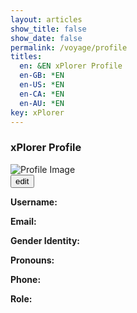```yaml
---
layout: articles
show_title: false
show_date: false
permalink: /voyage/profile
titles:
  en: &EN xPlorer Profile
  en-GB: *EN
  en-US: *EN
  en-CA: *EN
  en-AU: *EN
key: xPlorer
---
```


<div class="p-5"></div>

<div class="form-container">
    <h3>xPlorer Profile</h3>
<div class="p-2"></div>

<div id="profileView">
    <!-- Profile Image Display -->
    <div id="profileImagePreviewContainer">
        <img id="profileImagePreview" src="" alt="Profile Image">
    </div>
    <!-- Edit Button -->
    <button id="editButton" class="btn button--outline-primary button--circle" title="Edit Profile">
        <span class="material-symbols-outlined">edit</span> 
    </button>
    <div class="p-2"></div>
    <!-- Displayed Profile Information -->
    <p><strong>Username:</strong> <span id="displayUsername"></span></p>
    <p><strong>Email:</strong> <span id="displayEmail"></span></p>
    <p><strong>Gender Identity:</strong> <span id="displayGenderIdentity"></span></p>
    <p id="customGenderDisplay" style="display: none;"><strong>Custom Gender Identity:</strong> <span id="displayCustomGenderIdentity"></span></p>
    <p><strong>Pronouns:</strong> <span id="displayPronouns"></span></p>
    <p id="otherPronounsDisplay" style="display: none;"><strong>Other Pronouns:</strong> <span id="displayOtherPronouns"></span></p>
    <p><strong>Phone:</strong> <span id="displayPhone"></span></p>
    <p><strong>Role:</strong> <span id="displayRole"></span></p> <!-- Added role display -->

</div>

<form id="profileForm" class="contact-form" style="display: none;">
    <!-- Profile Image Upload -->
    <label for="profileImage">Profile Image:</label>
    <div id="profileImagePreviewContainer">
        <img id="profileImagePreviewForm" src="" alt="Profile Image">
    </div>
    <input type="file" id="profileImage" name="profileImage" accept=".jpg, .jpeg, .png"><br><br>

<!-- Username -->
<label for="username">Username:</label>
<input type="text" id="username" name="username" required><br><br>

<!-- Email (Read-Only) -->
<label for="email">Email:</label>
<input type="email" id="email" name="email" readonly><br><br>

<!-- Phone -->
<label for="phone">Phone:</label>
<input type="tel" id="phone" name="phone"><br><br>

<!-- Gender Identity -->
<label for="genderIdentity">Gender Identity:</label>
<select id="genderIdentity" name="genderIdentity" required>
    <option value="Prefer not to reply">Prefer not to reply</option>
    <option value="Woman">Woman</option>
    <option value="Man">Man</option>
    <option value="Trans woman">Trans woman</option>
    <option value="Trans man">Trans man</option>
    <option value="Non-Binary">Non-Binary</option>
    <option value="Not Listed">Not Listed</option>
</select><br><br>

<!-- Custom Gender Identity (Shown when "Not Listed" is selected) -->
<label for="customGenderIdentity" id="customGenderLabel" style="display: none;">Please specify:</label>
<input type="text" id="customGenderIdentity" name="customGenderIdentity" style="display: none;"><br><br>

<!-- Pronouns -->
<label for="pronouns">Pronouns:</label>
<select id="pronouns" name="pronouns" required>
    <option value="She/Her">She/Her</option>
    <option value="He/Him">He/Him</option>
    <option value="They/Them">They/Them</option>
    <option value="Ze/Hir">Ze/Hir</option>
    <option value="Ze/Zir">Ze/Zir</option>
    <option value="Prefer not to say">Prefer not to say</option>
    <option value="Other">Other</option>
</select><br><br>

<!-- Custom Pronouns (Shown when "Other" is selected) -->
<label for="otherPronouns" id="otherPronounsLabel" style="display: none;">Please specify:</label>
<input type="text" id="otherPronouns" name="otherPronouns" style="display: none;"><br><br>



<button type="submit"><span class="material-symbols-outlined">check_circle</span> Update Profile</button>
<div class="p-2"></div>

<button type="button" id="cancelButton" class="btn btn-secondary"><span class="material-symbols-outlined">cancel</span> Cancel</button>
<div class="p-5"></div>



<!-- Progress Bar -->
<div class="progress-bar" style="width: 100%; background-color: lightgray;">
    <div id="progress" style="width: 0%; height: 20px; background-color: green;"></div>
</div>

<!-- Message Display -->
<p id="messageDisplay" style="text-align: center;"></p>
</form>
</div>

<script>
document.addEventListener('DOMContentLoaded', function() {
    const userId = localStorage.getItem('userId');
    if (!userId) {
        document.getElementById('messageDisplay').innerText = 'No logged-in user found. Please log in first.';
        document.getElementById('messageDisplay').style.color = 'red';
        window.location.href = '/login';
        return;
    }

    let originalProfileImage = '';

    // Fetch user data based on the userId
    fetch(`http://media.maar.world:3001/api/getUserProfile?userId=${userId}`)
        .then(response => response.json())
        .then(data => {
            console.log('Received user data:', data);

            // Populate display fields
            document.getElementById('displayUsername').innerText = data.username;
            document.getElementById('displayEmail').innerText = data.email;
            document.getElementById('displayGenderIdentity').innerText = data.genderIdentity || 'Not provided';
            document.getElementById('displayPronouns').innerText = data.pronouns || 'Not provided';
            document.getElementById('displayPhone').innerText = data.phone || 'Not provided';
            document.getElementById('displayRole').innerText = data.role || 'Not provided'; // Populate role

            if (data.profileImage) {
                originalProfileImage = `https://media.maar.world${data.profileImage}`;
                document.getElementById('profileImagePreview').src = originalProfileImage;
                document.getElementById('profileImagePreviewForm').src = originalProfileImage; // Update the form preview as well
                document.getElementById('profileImagePreview').style.display = 'block';
                document.getElementById('profileImagePreviewForm').style.display = 'block'; // Ensure form preview is displayed
            }

            // Populate form fields (hidden until edit mode)
            document.getElementById('username').value = data.username || '';
            document.getElementById('email').value = data.email || '';
            document.getElementById('phone').value = data.phone || '';
            document.getElementById('genderIdentity').value = data.genderIdentity || '';
            document.getElementById('pronouns').value = data.pronouns || '';

            // Show/hide custom gender identity field
            if (data.genderIdentity === 'Not Listed') {
                document.getElementById('customGenderLabel').style.display = 'block';
                document.getElementById('customGenderIdentity').style.display = 'block';
                document.getElementById('customGenderIdentity').value = data.customGenderIdentity || '';
            }

            // Show/hide other pronouns field
            if (data.pronouns === 'Other') {
                document.getElementById('otherPronounsLabel').style.display = 'block';
                document.getElementById('otherPronouns').style.display = 'block';
                document.getElementById('otherPronouns').value = data.otherPronouns || '';
            }
        })
        .catch(error => console.error('Error fetching user data:', error));

    // Toggle edit mode
    document.getElementById('editButton').addEventListener('click', function() {
        document.getElementById('profileView').style.display = 'none';
        document.getElementById('profileForm').style.display = 'block';

        // Display the original image in edit mode
        if (originalProfileImage) {
            document.getElementById('profileImagePreviewForm').src = originalProfileImage;
            document.getElementById('profileImagePreviewForm').style.display = 'block';
        }
    });

    // Cancel button functionality
    document.getElementById('cancelButton').addEventListener('click', function() {
        // Revert to the original profile image if the user cancels
        document.getElementById('profileImagePreview').src = originalProfileImage;
        document.getElementById('profileImagePreviewForm').src = originalProfileImage;

        document.getElementById('profileForm').style.display = 'none';
        document.getElementById('profileView').style.display = 'block';
    });

    // Image preview functionality during editing
    document.getElementById('profileImage').addEventListener('change', function(event) {
        const file = event.target.files[0];
        if (file) {
            const reader = new FileReader();
            reader.onload = function(e) {
                document.getElementById('profileImagePreviewForm').src = e.target.result;
                document.getElementById('profileImagePreviewForm').style.display = 'block';
            };
            reader.readAsDataURL(file);
        }
    });

    document.getElementById('profileForm').addEventListener('submit', function(event) {
        event.preventDefault();

        const username = document.getElementById('username').value.trim();
        if (username === '') {
            document.getElementById('messageDisplay').innerText = 'Username cannot be empty';
            document.getElementById('messageDisplay').style.color = 'red';
            return;
        }

        const userId = localStorage.getItem('userId');
        console.log('Retrieved userId:', userId); // Debugging

        const formData = new FormData();
        formData.append('userId', userId);
        formData.append('email', document.getElementById('email').value);
        formData.append('username', document.getElementById('username').value);
        formData.append('genderIdentity', document.getElementById('genderIdentity').value);
        if (document.getElementById('genderIdentity').value === 'Not Listed') {
            formData.append('customGenderIdentity', document.getElementById('customGenderIdentity').value);
        }
        formData.append('pronouns', document.getElementById('pronouns').value);
        if (document.getElementById('pronouns').value === 'Other') {
            formData.append('otherPronouns', document.getElementById('otherPronouns').value);
        }
        formData.append('phone', document.getElementById('phone').value);
        if (document.getElementById('profileImage').files[0]) {
            formData.append('profileImage', document.getElementById('profileImage').files[0]);
        }

        // Progress bar initialization
        const progressBar = document.getElementById('progress');
        progressBar.style.width = '0%';
        document.querySelector('.progress-bar').style.display = 'block';

        // AJAX request with progress event
        const xhr = new XMLHttpRequest();
        xhr.open('POST', 'http://media.maar.world:3001/api/updateUserProfile', true);

        xhr.upload.onprogress = function(event) {
            if (event.lengthComputable) {
                const percentComplete = (event.loaded / event.total) * 100;
                progressBar.style.width = percentComplete + '%';
            }
        };

        xhr.onload = function() {
            const response = JSON.parse(xhr.responseText);
            if (xhr.status === 200 && response.success) {
                // Update localStorage with the new data
                localStorage.setItem('userEmail', response.user.email);
                localStorage.setItem('userName', response.user.username);

                document.getElementById('messageDisplay').innerText = 'Profile updated successfully!';
                document.getElementById('messageDisplay').style.color = 'green';

                // Update originalProfileImage with the newly uploaded image
                if (response.user.profileImage) {
                    originalProfileImage = `https://media.maar.world${response.user.profileImage}`;
                }

                // Reload the page
                window.location.reload();
            } else {
                document.getElementById('messageDisplay').innerText = 'Failed to update profile: ' + response.message;
                document.getElementById('messageDisplay').style.color = 'red';
            }
        };

        xhr.onerror = function() {
            document.getElementById('messageDisplay').innerText = 'An error occurred while updating your profile.';
            document.getElementById('messageDisplay').style.color = 'red';
        };

        xhr.send(formData);
    });

});

</script>
